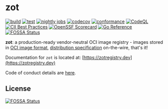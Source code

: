 # zot
[![build](https://github.com/project-zot/zot/actions/workflows/build.yaml/badge.svg?branch=main)](https://github.com/project-zot/zot/actions/workflows/build.yaml) [![test](https://github.com/project-zot/zot/actions/workflows/test.yaml/badge.svg?branch=main)](https://github.com/project-zot/zot/actions/workflows/test.yaml) [![nightly jobs](https://github.com/project-zot/zot/actions/workflows/nightly.yaml/badge.svg)](https://github.com/project-zot/zot/actions/workflows/nightly.yaml) [![codecov](https://codecov.io/gh/project-zot/zot/branch/main/graph/badge.svg?token=US6rAoFYoc)](https://codecov.io/gh/project-zot/zot) [![conformance](https://github.com/project-zot/zot/actions/workflows/oci-conformance-action.yaml/badge.svg)](https://github.com/project-zot/zot/actions/workflows/oci-conformance-action.yaml) [![CodeQL](https://github.com/project-zot/zot/workflows/CodeQL/badge.svg)](https://github.com/project-zot/zot/actions?query=workflow%3ACodeQL) [![CII Best Practices](https://bestpractices.coreinfrastructure.org/projects/5425/badge)](https://bestpractices.coreinfrastructure.org/projects/5425) [![OpenSSF Scorecard](https://api.securityscorecards.dev/projects/github.com/project-zot/zot/badge)](https://securityscorecards.dev/viewer/?uri=github.com/project-zot/zot) [![Go Reference](https://pkg.go.dev/badge/zotregistry.dev/zot.svg)](https://pkg.go.dev/zotregistry.dev/zot) [![FOSSA Status](https://app.fossa.com/api/projects/git%2Bgithub.com%2Fproject-zot%2Fzot.svg?type=shield)](https://app.fossa.com/projects/git%2Bgithub.com%2Fproject-zot%2Fzot?ref=badge_shield)

**zot**: a production-ready vendor-neutral OCI image registry - images stored in [OCI image format](https://github.com/opencontainers/image-spec), [distribution specification](https://github.com/opencontainers/distribution-spec) on-the-wire, that's it!

Documentation for `zot` is located at: [https://zotregistry.dev](https://zotregistry.dev)

Code of conduct details are [here](CODE_OF_CONDUCT.md).


## License
[![FOSSA Status](https://app.fossa.com/api/projects/git%2Bgithub.com%2Fproject-zot%2Fzot.svg?type=large)](https://app.fossa.com/projects/git%2Bgithub.com%2Fproject-zot%2Fzot?ref=badge_large)
